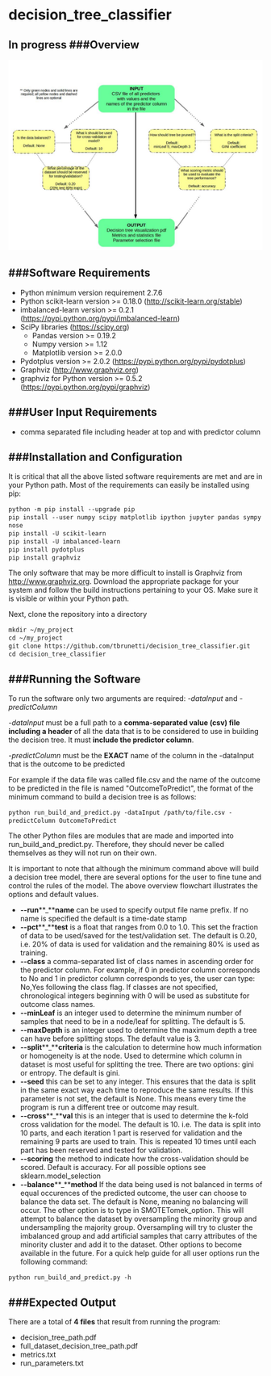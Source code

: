 # decision_tree_classifier
In progress
###Overview
-----------
![Alt text](https://github.com/tbrunetti/decision_tree_classifier/blob/master/pipeline_overview.jpg)

###Software Requirements
-------------------------
* Python minimum version requirement 2.7.6
* Python scikit-learn version >=  0.18.0 (http://scikit-learn.org/stable)
* imbalanced-learn version >= 0.2.1 (https://pypi.python.org/pypi/imbalanced-learn)
* SciPy libraries (https://scipy.org)
  * Pandas version >= 0.19.2
  * Numpy version >= 1.12
  * Matplotlib version >= 2.0.0
* Pydotplus version >= 2.0.2 (https://pypi.python.org/pypi/pydotplus)
* Graphviz (http://www.graphviz.org)
* graphviz for Python version >= 0.5.2 (https://pypi.python.org/pypi/graphviz)

###User Input Requirements
---------------------------
* comma separated file including header at top and with predictor column

###Installation and Configuration
----------------------------------
It is critical that all the above listed software requirements are met and are in your Python path.  Most of the requirements can easily be installed using pip:
```
python -m pip install --upgrade pip
pip install --user numpy scipy matplotlib ipython jupyter pandas sympy nose
pip install -U scikit-learn
pip install -U imbalanced-learn
pip install pydotplus
pip install graphviz
```
The only software that may be more difficult to install is Graphviz from http://www.graphviz.org.  Download the appropriate package for your system and follow the build instructions pertaining to your OS.  Make sure it is visible or within your Python path.
 
Next, clone the repository into a directory
```
mkdir ~/my_project
cd ~/my_project
git clone https://github.com/tbrunetti/decision_tree_classifier.git
cd decision_tree_classifier
```
###Running the Software
------------------------
To run the software only two arguments are required: *-dataInput* and *-predictColumn*  

*-dataInput* must be a full path to a **comma-separated value (csv) file including a header** of all the data that is to be considered to use in building the decision tree.  It must **include the predictor column**.  

*-predictColumn* must be the **EXACT** name of the column in the -dataInput that is the outcome to be predicted  

For example if the data file was called file.csv and the name of the outcome to be predicted in the file is named "OutcomeToPredict", the format of the minimum command to build a decision tree is as follows:
```
python run_build_and_predict.py -dataInput /path/to/file.csv -predictColumn OutcomeToPredict
```
The other Python files are modules that are made and imported into run_build_and_predict.py.  Therefore, they should never be called themselves as they will not run on their own.  

It is important to note that although the minimum command above will build a decision tree model, there are several options for the user to fine tune and control the rules of the model.  The above overview flowchart illustrates the options and default values.  
* **--run****_****name**   can be used to specify output file name prefix.  If no name is specified the default is a time-date stamp
* **--pct****_****test** is a float that ranges from 0.0 to 1.0.  This set the fraction of data to be used/saved for the test/validation set.  The default is 0.20, i.e. 20% of data is used for validation and the remaining 80% is used as training.
* **--class**  a comma-separated list of class names in ascending order for the predictor column.  For example, if 0 in predictor column corresponds to No and 1 in predictor column corresponds to yes, the user can type: No,Yes following the class flag.  If classes are not specified, chronological integers beginning with 0 will be used as substitute for outcome class names.  
* **--minLeaf** is an integer used to determine the minimum number of samples that need to be in a node/leaf for splitting.  The default is 5.
* **--maxDepth** is an integer used to determine the maximum depth a tree can have before splitting stops.  The default value is 3.
* **--split****_****criteria** is the calculation to determine how much information or homogeneity is at the node.  Used to determine which column in dataset is most useful for splitting the tree.  There are two options: gini or entropy.  The default is gini.
* **--seed**  this can be set to any integer.  This ensures that the data is split in the same exact way each time to reproduce the same results.  If this parameter is not set, the default is None.  This means every time the program is run a different tree or outcome may result.
* **--cross****_****val** this is an integer that is used to determine the k-fold cross validation for the model.  The default is 10.  i.e. The data is split into 10 parts, and each iteration 1 part is reserved for validation and the remaining 9 parts are used to train.  This is repeated 10 times until each part has been reserved and tested for validation.
* **--scoring** the method to indicate how the cross-validation should be scored.  Default is accuracy.  For all possible options see sklearn.model_selection
* **--balance****_****method**  If the data being used is not balanced in terms of equal occurences of the predicted outcome, the user can choose to balance the data set.  The default is None, meaning no balancing will occur.  The other option is to type in SMOTETomek_option.  This will attempt to balance the dataset by oversampling the minority group and undersampling the majority group.  Oversampling will try to cluster the imbalanced group and add artificial samples that carry attributes of the minority cluster and add it to the dataset.  Other options to become available in the future.
For a quick help guide for all user options run the following command:
```
python run_build_and_predict.py -h
```
###Expected Output
-------------------
There are a total of **4 files** that result from running the program:
* decision_tree_path.pdf
* full_dataset_decision_tree_path.pdf
* metrics.txt
* run_parameters.txt
